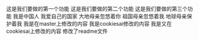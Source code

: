 这是我们要做的第一个功能
这是我们要做的第二个功能
这是我们要做的第三个功能
我是中国人  我爱自己的国家
大地母亲忽悠着你
祖国母亲忽悠着我
地球母亲保护着我 我是在master上修改的内容
我是cookiesai修改的内容 我是又在cookiesai上修改的内容
修改了readme文件